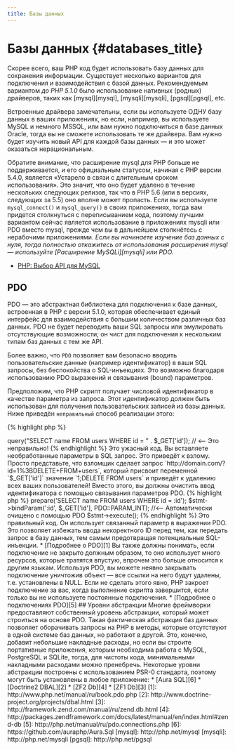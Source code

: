 ```yaml
---
title: Базы данных
---
```


# Базы данных {#databases_title}

Скорее всего, ваш PHP код будет использовать базу данных для сохранения информации. Существует несколько вариантов для подключения и взаимодействия с базой данных. Рекомендуемым вариантом _до PHP 5.1.0_ было использование нативных (родных) драйверов, таких как [mysql][mysql], [mysqli][mysqli], [pgsql][pgsql], etc.

Встроенные драйвера замечательны, если вы используете ОДНУ базу данных в ваших приложениях, но если, например, вы используете MySQL и немного MSSQL, или вам нужно подключиться в базе данных Oracle, тогда вы не сможете использовать те же драйвера. Вам нужно будет изучить новый API для каждой базы данных &mdash; и это может оказаться нерациональным.

Обратите внимание, что расширение mysql для PHP больше не поддерживается, и его официальным статусом, начиная с PHP версии 5.4.0, является «Устарело в связи с длительным сроком использования». Это значит, что оно будет удалено в течение нескольких следующих релизов, так что в PHP 5.6 (или в версиях, следующих за 5.5) оно вполне может пропасть. Если вы используете `mysql_connect()` и `mysql_query()` в своих приложениях, тогда вам придется столкнуться с переписыванием кода, поэтому лучшим вариантом сейчас является использование в приложениях mysqli или PDO вместо mysql, прежде чем вы в дальнейшем столкнётесь с нерабочими приложениями. _Если вы начинаете изучение баз данных с нуля, тогда полностью откажитесь от использования расширения mysql &mdash; используйте [Расширение MySQLi][mysqli] или PDO._

* [PHP: Выбор API для MySQL](http://php.net/manual/ru/mysqlinfo.api.choosing.php)

## PDO

PDO &mdash; это абстрактная библиотека для подключения к базе данных, встроенная в PHP с версии 5.1.0, которая обеспечивает единый интерфейс для взаимодействия с большим количеством различных баз данных. PDO не будет переводить ваши SQL запросы или эмулировать отсутствующие возможности; он чист для подключения к нескольким типам баз данных с тем же API.

Более важно, что `PDO` позволяет вам безопасно вводить пользовательские данные (например идентификатор) в ваши SQL запросы, без беспокойства о SQL-инъекциях. Это возможно благодаря использованию PDO выражений и связывания (bound) параметров.

Предположим, что PHP скрипт получает числовой идентификатор в качестве параметра из запроса. Этот идентификатор должен быть использован для получения пользовательских записей из базы данных. Ниже приведён `неправильный` способ реализации этого:

{% highlight php %}
<?php
$pdo = new PDO('sqlite:users.db');
$pdo->query("SELECT name FROM users WHERE id = " . $_GET['id']); // <-- Это неправильно!
{% endhighlight %}

Это ужасный код. Вы вставляете необработанные параметры в SQL запрос. Это приведёт к взлому. Просто представьте, что взломщик сделает запрос `http://domain.com/?id=1%3BDELETE+FROM+users`, который присвоит переменной `$_GET['id']` значение `1;DELETE FROM users` и приведёт к удалению всех ваших пользователей! Вместо этого, вы должны очистить ввод идентификатора с помощью связывания параметров PDO.

{% highlight php %}
<?php
$pdo = new PDO('sqlite:users.db');
$stmt = $pdo->prepare('SELECT name FROM users WHERE id = :id');
$stmt->bindParam(':id', $_GET['id'], PDO::PARAM_INT); //<-- Автоматически очищено с помощью PDO
$stmt->execute();
{% endhighlight %}

Это правильный код. Он использует связанный параметр в выражении PDO. Это позволяет избежать ввода некоректного ID перед тем, как передать запрос в базу данных, тем самым предотвращая потенциальные SQL-инъекции.

* [Подробнее о PDO][1]

Вы также должны понимать, если подключение не закрыто должным образом, то оно использует много ресурсов, которые тратятся впустую, впрочем это больше относится к другим языкам. Используя PDO, вы можете неявно закрывать подключение уничтожив объект &mdash; все ссылки на него будут удалены, т.е. установлены в NULL. Если не сделать этого явно, PHP закроет подключение за вас, когда выполнение скрипта завершится, если только вы не используете постоянные подключения.

* [Подробнее о подключениях PDO][5]

## Уровни абстракции

Многие фреймворки предоставляют собственный уровень абстракции, который может строиться на основе PDO. Такая фактическая абстракция баз данных позволяет оборачивать запросы на PHP в методы, которые отсутствуют в одной системе баз данных, но работают в другой. Это, конечно, добавит небольшие накладные расходы, но если вы строите портативные приложения, которым необходима работа с MySQL, PostgreSQL и SQLite, тогда, для чистоты кода, минимальными накладными расходами можно пренебречь.

Некоторые уровни абстракции построены с использованием PSR-0 стандарта, поэтому могут быть установлены в любое приложение:

* [Aura SQL][6]
* [Doctrine2 DBAL][2]
* [ZF2 Db][4]
* [ZF1 Db][3]

[1]: http://www.php.net/manual/ru/book.pdo.php
[2]: http://www.doctrine-project.org/projects/dbal.html
[3]: http://framework.zend.com/manual/ru/zend.db.html
[4]: http://packages.zendframework.com/docs/latest/manual/en/index.html#zend-db
[5]: http://php.net/manual/ru/pdo.connections.php
[6]: https://github.com/auraphp/Aura.Sql

[mysql]: http://php.net/mysql
[mysqli]: http://php.net/mysqli
[pgsql]: http://php.net/pgsql
